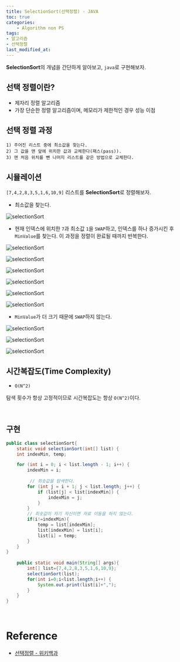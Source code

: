 ```yaml
---
title: SelectionSort(선택정렬) - JAVA
toc: true
categories:	
    - Algorithm non PS
tags:
- 알고리즘
- 선택정렬
last_modified_at: 
---
```


 **SelectionSort**의 개념을 간단하게 알아보고, `java`로 구현해보자.

## 선택 정렬이란?

- 제자리 정렬 알고리즘
- 가장 단순한 정렬 알고리즘이며, 메모리가 제한적인 경우 성능 이점

## 선택 정렬 과정

```
1) 주어진 리스트 중에 최소값을 찾는다.
2) 그 값을 맨 앞에 위치한 값과 교체한다(패스(pass)).
3) 맨 처음 위치를 뺀 나머지 리스트를 같은 방법으로 교체한다.
```

## 시뮬레이션

`[7,4,2,8,3,5,1,6,10,9]` 리스트를 **SelectionSort**로 정렬해보자.

- 최소값을 찾는다.

![selectionSort](https://user-images.githubusercontent.com/49560745/108148688-b1ba6700-7114-11eb-9d79-61202a08666c.png)

- 현재 인덱스에 위치한 `7`과 최소값 `1`을 `SWAP`하고, 인덱스를 하나 증가시킨 후 `MinValue`를 찾는다. 이 과정을 정렬이 완료될 때까지 반복한다.

![selectionSort](https://user-images.githubusercontent.com/49560745/108148779-da426100-7114-11eb-9dcd-07c98881dee3.png)



![selectionSort](https://user-images.githubusercontent.com/49560745/108148852-03fb8800-7115-11eb-94c5-84e0a31b8524.png)

![selectionSort](https://user-images.githubusercontent.com/49560745/108148884-137ad100-7115-11eb-965a-68bd287adb86.png)

![selectionSort](https://user-images.githubusercontent.com/49560745/108148919-27263780-7115-11eb-98ac-3d6b10857209.png)

![selectionSort](https://user-images.githubusercontent.com/49560745/108148937-32796300-7115-11eb-99b3-92f9a688f144.png)



![selectionSort](https://user-images.githubusercontent.com/49560745/108148988-458c3300-7115-11eb-889b-45abf26754cc.png)

- `MinValue`가 더 크기 때문에 `SWAP`하지 않는다.

![selectionSort](https://user-images.githubusercontent.com/49560745/108149015-53da4f00-7115-11eb-8e79-02c1edf8e846.png)

![selectionSort](https://user-images.githubusercontent.com/49560745/108149103-753b3b00-7115-11eb-9385-e38d67693f79.png)

![selectionSort](https://user-images.githubusercontent.com/49560745/108149137-84ba8400-7115-11eb-9f34-afc6592afcf4.png)





## 시간복잡도(Time Complexity)

- `O(N^2)`

탐색 횟수가 항상 고정적이므로 시간복잡도는 항상 `O(N^2)`이다.

<br/>

## 구현

```java
public class selectionSort{
    static void selectionSort(int[] list) {
    int indexMin, temp;

    for (int i = 0; i < list.length - 1; i++) {
        indexMin = i;
        
         // 최솟값을 탐색한다.
        for (int j = i + 1; j < list.length; j++) {
            if (list[j] < list[indexMin]) {
                indexMin = j;
            }
        }
        // 최솟값이 자기 자신이면 자료 이동을 하지 않는다.
        if(i!=indexMin){
            temp = list[indexMin];
            list[indexMin] = list[i];
            list[i] = temp;
        }
    }
}
    
    public static void main(String[] args){
     	int[] list={7,4,2,8,3,5,1,6,10,9};
        selectionSort(list);
        for(int i=0;i<list.length;i++) {
            System.out.print(list[i]+",");
        }
    }
}

```

<br/>

# Reference

- [선택정렬 - 위키백과 ](https://ko.wikipedia.org/wiki/%EC%84%A0%ED%83%9D_%EC%A0%95%EB%A0%AC)
